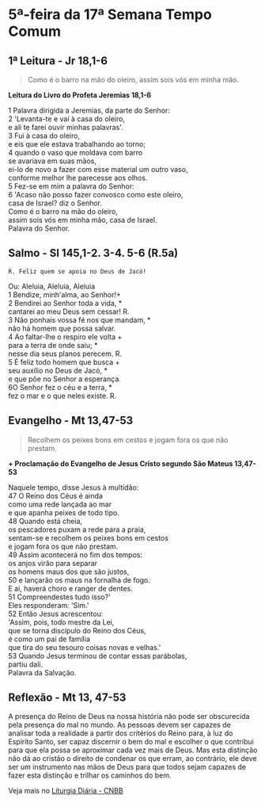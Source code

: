 # 5ª-feira da 17ª Semana Tempo Comum

## 1ª Leitura - Jr 18,1-6

> Como é o barro na mão do oleiro, assim sois vós em minha mão.

**Leitura do Livro do Profeta Jeremias 18,1-6**

1 Palavra dirigida a Jeremias, da parte do Senhor:   
2 'Levanta-te e vai à casa do oleiro,   
 e ali te farei ouvir minhas palavras'.   
3 Fui à casa do oleiro,   
 e eis que ele estava trabalhando ao torno;   
4 quando o vaso que moldava com barro   
 se avariava em suas mãos,   
 ei-lo de novo a fazer com esse material um outro vaso,   
 conforme melhor lhe parecesse aos olhos.   
5 Fez-se em mim a palavra do Senhor:   
6 'Acaso não posso fazer convosco como este oleiro,   
 casa de Israel? diz o Senhor.   
 Como é o barro na mão do oleiro,   
 assim sois vós em minha mão, casa de Israel.   
 Palavra do Senhor.

## Salmo - Sl 145,1-2. 3-4. 5-6 (R.5a)

`R. Feliz quem se apoia no Deus de Jacó!`

Ou: Aleluia, Aleluia, Aleluia   
1 Bendize, minh'alma, ao Senhor!+   
2 Bendirei ao Senhor toda a vida, *   
 cantarei ao meu Deus sem cessar! R.       
3 Não ponhais vossa fé nos que mandam, *   
 não há homem que possa salvar.   
4 Ao faltar-lhe o respiro ele volta +   
 para a terra de onde saiu; *   
 nesse dia seus planos perecem. R.       
5 É feliz todo homem que busca +   
 seu auxílio no Deus de Jacó, *   
 e que põe no Senhor a esperança.   
 6O Senhor fez o céu e a terra, *   
 fez o mar e o que neles existe. R.

## Evangelho - Mt 13,47-53

> Recolhem os peixes bons em cestos e jogam fora os que não prestam.

**+ Proclamação do Evangelho de Jesus Cristo segundo São Mateus 13,47-53**

Naquele tempo, disse Jesus à multidão:   
47 O Reino dos Céus é ainda   
 como uma rede lançada ao mar   
 e que apanha peixes de todo tipo.   
48 Quando está cheia,   
 os pescadores puxam a rede para a praia,   
 sentam-se e recolhem os peixes bons em cestos   
 e jogam fora os que não prestam.   
49 Assim acontecerá no fim dos tempos:   
 os anjos virão para separar   
 os homens maus dos que são justos,   
50 e lançarão os maus na fornalha de fogo.   
 E ai, haverá choro e ranger de dentes.   
51 Compreendestes tudo isso?'   
 Eles responderam: 'Sim.'   
52 Então Jesus acrescentou:   
 'Assim, pois, todo mestre da Lei,   
 que se torna discípulo do Reino dos Céus,   
 é como um pai de família   
 que tira do seu tesouro coisas novas e velhas.'   
53 Quando Jesus terminou de contar essas parábolas,   
 partiu dali.   
 Palavra da Salvação.

## Reflexão - Mt 13, 47-53

A presença do Reino de Deus na nossa história não pode ser obscurecida pela presença do mal no mundo. As pessoas devem ser capazes de analisar toda a realidade a partir dos critérios do Reino para, à luz do Espírito Santo, ser capaz discernir o bem do mal e escolher o que contribui para que ela possa se aproximar cada vez mais de Deus. Mas esta distinção não dá ao cristão o direito de condenar os que erram, ao contrário, ele deve ser um instrumento nas mãos de Deus para que todos sejam capazes de fazer esta distinção e trilhar os caminhos do bem.

Veja mais no [Liturgia Diária - CNBB](http://liturgiadiaria.cnbb.org.br/app/user/user/UserView.php?ano=2016&mes=7&dia=28)